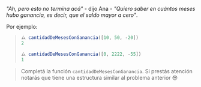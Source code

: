 _"Ah, pero esto no termina acá"_ - dijo Ana - _"Quiero saber en cuántos meses hubo ganancia, es decir, que el saldo mayor a cero"_.

Por ejemplo:

> ```javascript
> ム cantidadDeMesesConGanancia([10, 50, -20])
> 2
>
> ム cantidadDeMesesConGanancia([0, 2222, -55])
> 1
> ```

> Completá la función `cantidadDeMesesConGanancia`. Si prestás atención notarás que tiene una estructura similar al problema anterior :sunglasses: